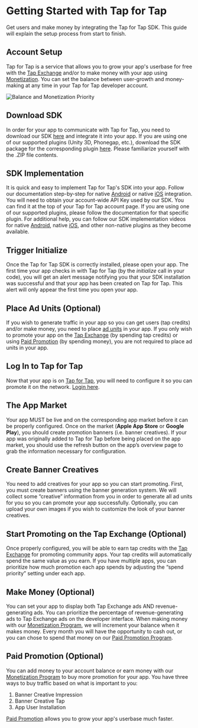 # Getting Started with Tap for Tap #

Get users and make money by integrating the Tap for Tap SDK.  This guide will explain the setup process from start to finish.

##  Account Setup

Tap for Tap is a service that allows you to grow your app's userbase for free with the [Tap Exchange](/documentation/TapExchange) and/or to make money with your app using [Monetization](/documentation/Monetization). You can set the balance between user-growth and money-making at any time in your Tap for Tap developer account.

![Balance and Monetization Priority](https://raw.github.com/tapfortap/Documentation/master/images/slider-balance.png)

##  Download SDK

In order for your app to communicate with Tap for Tap, you need to download our SDK [here](https://github.com/tapfortap/Documentation/raw/master/downloads/TapForTap-SDK.zip) and integrate it into your app.  If you are using one of our supported plugins (Unity 3D, Phonegap, etc.), download the SDK package for the corresponding plugin [here](/documentation/). Please familiarize yourself with the .ZIP file contents.

##  SDK Implementation

It is quick and easy to implement Tap for Tap's SDK into your app. Follow our documentation step-by-step for native [Android](/documentation/Android) or native [iOS](/documentation/iOS) integration. You will need to obtain your account-wide API Key used by our SDK. You can find it at the top of your Tap for Tap account page. If you are using one of our supported plugins, please follow the documentation for that specific plugin. For additional help, you can follow our SDK implementation videos for native [Android](http://www.youtube.com/watch?v=xDj16PJ5WQk&hd=1), native [iOS](http://www.youtube.com/watch?v=LS7DEvITf7Y&hd=1), and other non-native plugins as they become available.

##  Trigger Initialize

Once the Tap for Tap SDK is correctly installed, please open your app. The first time your app checks in with Tap for Tap (by the *initialize* call in your code), you will get an alert message notifying you that your SDK installation was successful and that your app has been created on Tap for Tap. This alert will only appear the first time you open your app.

##  Place Ad Units (Optional)

If you wish to generate traffic in your app so you can get users (tap credits) and/or make money, you need to place [ad units](/documentation/AdUnits) in your app. If you only wish to promote your app on the [Tap Exchange](/documentation/TapExchange) (by spending tap credits) or using [Paid Promotion](/documentation/PaidPromotion) (by spending money), you are not required to place ad units in your app.

##  Log In to Tap for Tap

Now that your app is on [Tap for Tap](http://tapfortap.com), you will need to configure it so you can promote it on the network. [Login here](http://tapfortap.com/login).

##  The App Market

Your app MUST be live and on the corresponding app market before it can be properly configured. Once on the market (**Apple App Store** or **Google Play**), you should create promotion banners (i.e. banner creatives). If your app was originally added to Tap for Tap before being placed on the app market, you should use the refresh button on the app’s overview page to grab the information necessary for configuration.

##  Create Banner Creatives

You need to add creatives for your app so you can start promoting. First, you must create banners using the banner generation system. We will collect some “creative” information from you in order to generate all ad units for you so you can promote your app successfully. Optionally, you can upload your own images if you wish to customize the look of your banner creatives.

##  Start Promoting on the Tap Exchange (Optional)

Once properly configured, you will be able to earn tap credits with the [Tap Exchange](/documentation/TapExchange) for promoting community apps.  Your tap credits will automatically spend the same value as you earn.  If you have multiple apps, you can prioritize how much promotion each app spends by adjusting the “spend priority” setting under each app.

##  Make Money (Optional)

You can set your app to display both Tap Exchange ads AND revenue-generating ads.  You can prioritize the percentage of revenue-generating ads to Tap Exchange ads on the developer interface. When making money with our [Monetization Program](/documentation/Monetization), we will increment your balance when it makes money. Every month you will have the opportunity to cash out, or you can chose to spend that money on our [Paid Promotion Program](/documentation/PaidPromotion).

##  Paid Promotion (Optional)

You can add money to your account balance or earn money with our [Monetization Program](/documentation/Monetization) to buy more promotion for your app.  You have three ways to buy traffic based on what is important to you:

1. Banner Creative Impression
2. Banner Creative Tap
3. App User Installation

[Paid Promotion](/documentation/PaidPromotion) allows you to grow your app's userbase much faster.

